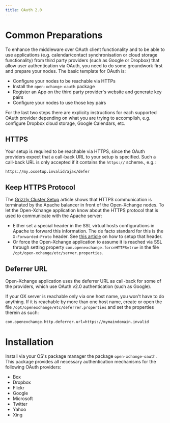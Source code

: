 ```yaml
---
title: OAuth 2.0
---
```


# Common Preparations

To enhance the middleware over OAuth client functionality and to be able to use applications (e.g. calendar/contact synchronisation or cloud storage functionality) from third party providers (such as Google or Dropbox) that allow user authentication via OAuth, you need to do some groundwork first and prepare your nodes. The basic template for OAuth is:

 * Configure your nodes to be reachable via HTTPs
 * Install the `open-xchange-oauth` package
 * Register an App on the third party provider's website and generate key pairs
 * Configure your nodes to use those key pairs

For the last two steps there are explicity instructions for each supported OAuth provider depending on what you are trying to accomplish, e.g. configure Dropbox cloud storage, Google Calendars, etc.

## HTTPS

Your setup is required to be reachable via HTTPS, since the OAuth providers expect that a call-back URL to your setup is specified. Such a call-back URL is only accepted if it contains the `https://` scheme., e.g.:

 `https://my.oxsetup.invalid/ajax/defer`
 
## Keep HTTPS Protocol

The [Grizzly Cluster Setup](http://oxpedia.org/wiki/index.php?title=AppSuite:Grizzly#Cluster_setup) article shows that HTTPS communication is terminated by the Apache balancer in front of the Open-Xchange nodes. To let the Open-Xchange application know about the HTTPS protocol that is used to communicate with the Apache server:

* Either set a special header in the SSL virtual hosts configurations in Apache to forward this information. The de facto standard for this is the `X-Forwarded-Proto` header. See [this article](http://oxpedia.org/wiki/index.php?title=AppSuite:Grizzly#X-FORWARDED-PROTO_Header) on how to setup that header.
* Or force the Open-Xchange application to assume it is reached via SSL through setting property `com.openexchange.forceHTTPS=true` in the file `/opt/open-xchange/etc/server.properties`.

## Deferrer URL

Open-Xchange application uses the deferrer URL as call-back for some of the providers, which use OAuth v2.0 authentication (such as Google).

If your OX server is reachable only via one host name, you won't have to do anything. If it is reachable by more than one host name, create or open the file `/opt/openexchange/etc/deferrer.properties` and set the properties therein as such:

 `com.openexchange.http.deferrer.url=https://mymaindomain.invalid`

# Installation

Install via your OS's package manager the package `open-xchange-oauth`. This package provides all necessary authentication mechanisms for the following OAuth providers:

* Box
* Dropbox
* Flickr
* Google
* Microsoft
* Twitter
* Yahoo
* Xing

